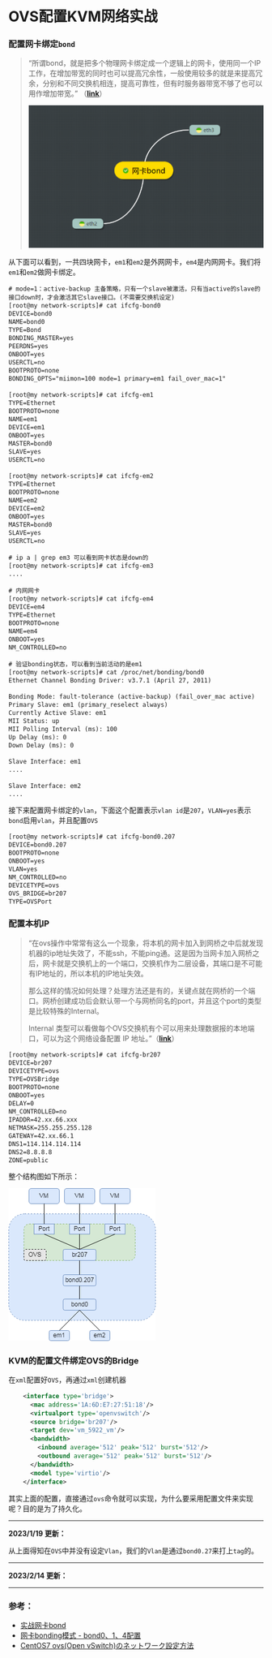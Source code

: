 # OVS配置KVM网络实战

### 配置网卡绑定`bond`

> “所谓bond，就是把多个物理网卡绑定成一个逻辑上的网卡，使用同一个IP工作，在增加带宽的同时也可以提高冗余性，一般使用较多的就是来提高冗余，分别和不同交换机相连，提高可靠性，但有时服务器带宽不够了也可以用作增加带宽。” （[**link**](https://www.linuxprobe.com/actual-combat-nic-bond.html)）
>
> ![image-20221130154352916](OVS配置KVM网络实战.assets/image-20221130154352916.png) 


从下面可以看到，一共四块网卡，`em1`和`em2`是外网网卡，`em4`是内网网卡。我们将`em1`和`em2`做网卡绑定。
```shell
# mode=1：active-backup 主备策略，只有一个slave被激活，只有当active的slave的接口down时，才会激活其它slave接口。(不需要交换机设定)
[root@my network-scripts]# cat ifcfg-bond0
DEVICE=bond0
NAME=bond0
TYPE=Bond
BONDING_MASTER=yes
PEERDNS=yes
ONBOOT=yes
USERCTL=no
BOOTPROTO=none
BONDING_OPTS="miimon=100 mode=1 primary=em1 fail_over_mac=1"

[root@my network-scripts]# cat ifcfg-em1
TYPE=Ethernet
BOOTPROTO=none
NAME=em1
DEVICE=em1
ONBOOT=yes
MASTER=bond0
SLAVE=yes
USERCTL=no

[root@my network-scripts]# cat ifcfg-em2
TYPE=Ethernet
BOOTPROTO=none
NAME=em2
DEVICE=em2
ONBOOT=yes
MASTER=bond0
SLAVE=yes
USERCTL=no

# ip a | grep em3 可以看到网卡状态是down的
[root@my network-scripts]# cat ifcfg-em3
....

# 内网网卡
[root@my network-scripts]# cat ifcfg-em4
DEVICE=em4
TYPE=Ethernet
BOOTPROTO=none
NAME=em4
ONBOOT=yes
NM_CONTROLLED=no

# 验证bonding状态，可以看到当前活动的是em1
[root@my network-scripts]# cat /proc/net/bonding/bond0
Ethernet Channel Bonding Driver: v3.7.1 (April 27, 2011)

Bonding Mode: fault-tolerance (active-backup) (fail_over_mac active)
Primary Slave: em1 (primary_reselect always)
Currently Active Slave: em1
MII Status: up
MII Polling Interval (ms): 100
Up Delay (ms): 0
Down Delay (ms): 0

Slave Interface: em1
....

Slave Interface: em2
....
```

接下来配置网卡绑定的`vlan`，下面这个配置表示`vlan id`是`207`，`VLAN=yes`表示`bond`启用`vlan`，并且配置`OVS`

```shell
[root@my network-scripts]# cat ifcfg-bond0.207
DEVICE=bond0.207
BOOTPROTO=none
ONBOOT=yes
VLAN=yes
NM_CONTROLLED=no
DEVICETYPE=ovs
OVS_BRIDGE=br207
TYPE=OVSPort
```



### 配置本机IP

> “在ovs操作中常常有这么一个现象，将本机的网卡加入到网桥之中后就发现机器的ip地址失效了，不能ssh，不能ping通。这是因为当网卡加入网桥之后，网卡就是交换机上的一个端口，交换机作为二层设备，其端口是不可能有IP地址的，所以本机的IP地址失效。
>
> 那么这样的情况如何处理？处理方法还是有的，关键点就在网桥的一个端口。网桥创建成功后会默认带一个与网桥同名的port，并且这个port的类型是比较特殊的Internal。
>
> Internal 类型可以看做每个OVS交换机有个可以用来处理数据报的本地端口，可以为这个网络设备配置 IP 地址。”（[**link**](https://www.cnblogs.com/goldsunshine/p/11946098.html)）

```shell
[root@my network-scripts]# cat ifcfg-br207
DEVICE=br207
DEVICETYPE=ovs
TYPE=OVSBridge
BOOTPROTO=none
ONBOOT=yes
DELAY=0
NM_CONTROLLED=no
IPADDR=42.xx.66.xxx
NETMASK=255.255.255.128
GATEWAY=42.xx.66.1
DNS1=114.114.114.114
DNS2=8.8.8.8
ZONE=public
```

整个结构图如下所示：

![bond_ovs_kvm.drawio](OVS配置KVM网络实战.assets/bond_ovs_kvm.drawio-16698643037521.png) 



### KVM的配置文件绑定OVS的Bridge

在`xml`配置好`OVS`，再通过`xml`创建机器

```xml
    <interface type='bridge'>
      <mac address='1A:6D:E7:27:51:18'/>
      <virtualport type='openvswitch'/>
      <source bridge='br207'/>
      <target dev='vm_5922_vm'/>
      <bandwidth>
        <inbound average='512' peak='512' burst='512'/>
        <outbound average='512' peak='512' burst='512'/>
      </bandwidth>
      <model type='virtio'/>
    </interface>
```

其实上面的配置，直接通过`ovs`命令就可以实现，为什么要采用配置文件来实现呢？目的是为了持久化。

----

**2023/1/19 更新：**

从上面得知在`OVS`中并没有设定`Vlan`，我们的`Vlan`是通过`bond0.27`来打上`tag`的。

----------

**2023/2/14 更新：**



---

### 参考：
* [实战网卡bond](https://www.linuxprobe.com/actual-combat-nic-bond.html)
* [网卡bonding模式 - bond0、1、4配置](https://www.cnblogs.com/kaishirenshi/p/10245228.html)
* [CentOS7 ovs(Open vSwitch)のネットワーク設定方法](https://metonymical.hatenablog.com/entry/2018/12/25/210811)
